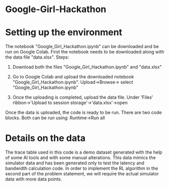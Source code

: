 # Google-Girl-Hackathon
# Setting up the environment
The notebook "Google_Girl_Hackathon.ipynb" can be downloaded and be run on Google Colab. First the notebook needs to be downloaded along with the data file "data.xlsx". 
Steps:
1. Download both the files "Google_Girl_Hackathon.ipynb" and "data.xlsx"
   
3. Go to Google Colab and upload the downloaded notebook "Google_Girl_Hackathon.ipynb".
   Upload->Browse-> select "Google_Girl_Hackathon.ipynb"
   
5. Once the uploading is completed, upload the data file.
   Under 'Files' ribbon->'Upload to session storage'->'data.xlsx'->open
   
Once the data is uploaded, the code is ready to be run. There are two code blocks. Both can be run using:
Runtime->Run all

# Details on the data
The trace table used in this code is a demo dataset generated with the help of some AI tools and with some manual alterations. This data mimics the simulator data and has been generated only to test the latency and bandwidth calculation code. In order to implement the RL algorithm in the second part of the problem statement, we will require the actual simulator data with more data points.
